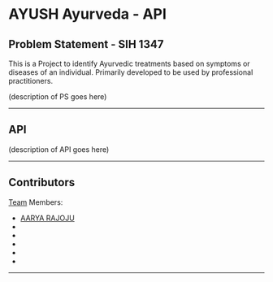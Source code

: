 # AYUSH Ayurveda - API

## Problem Statement - SIH 1347 

This is a Project to identify Ayurvedic treatments based on symptoms or diseases of an individual. Primarily developed to be used by professional practitioners.

(description of PS goes here)

---

## API

(description of API goes here)

---

## Contributors

[Team](https://github.com/Tech-Breezers) Members:

- [AARYA RAJOJU](https://github.com/aaryarajoju)
- [](https://github.com/)
- [](https://github.com/)
- [](https://github.com/)
- [](https://github.com/)
- [](https://github.com/)

---

